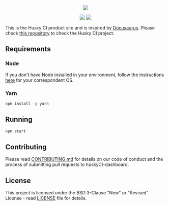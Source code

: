 <p align="center">
  <img src="https://raw.githubusercontent.com/wiki/globocom/huskyCI/images/huskyCI-logo.png" align="center" height="" />
  <!-- logo font: Anton -->
</p>

<p align="center">
  <a href="https://github.com/rafaveira3/writing-and-presentations/blob/master/DEFCON-27-APP-SEC-VILLAGE-Rafael-Santos-huskyCI-Finding-security-flaws-in-CI-before-deploying-them.pdf"><img src="https://img.shields.io/badge/DEFCON%2027-AppSec%20Village-blueviolet"/></a>
  <a href="https://www.blackhat.com/eu-19/arsenal/schedule/#huskyci-performing-security-tests-inside-your-ci-17792"><img src="https://img.shields.io/badge/Black%20Hat%20Arsenal-Europe%202019-black"/></a>
</p>

This is the Husky CI product site and is inspired by [Docusaurus](https://docusaurus.io/). Please check [this repository](https://github.com/globocom/huskyCI) to check the Husky CI project. 

## Requirements

### Node

If you don't have Node installed in your environment, follow the instructions [here](https://gist.github.com/d2s/372b5943bce17b964a79) for your correspondent OS.

### Yarn

```sh
npm install -g yarn
```

## Running

```sh
npm start
```

## Contributing

Please read [CONTRIBUTING.md](CONTRIBUTING.md) for details on our code of conduct and the process of submitting pull requests to huskyCI-dashboard.

## License

This project is licensed under the BSD 3-Clause "New" or "Revised" License - read [LICENSE](LICENSE) file for details.

[Docker Install]:  https://docs.docker.com/install/
